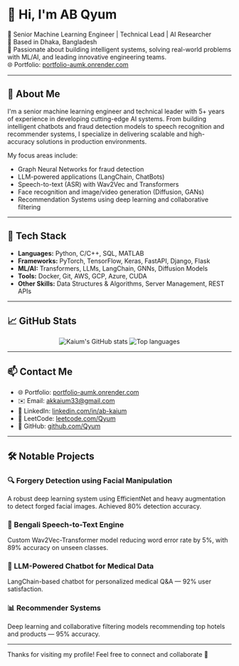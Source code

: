 # 👋 Hi, I'm AB Qyum

🎯 Senior Machine Learning Engineer | Technical Lead | AI Researcher  
📍 Based in Dhaka, Bangladesh  
🔬 Passionate about building intelligent systems, solving real-world problems with ML/AI, and leading innovative engineering teams.  
🌐 Portfolio: [portfolio-aumk.onrender.com](https://portfolio-aumk.onrender.com/)

---

## 🚀 About Me

I'm a senior machine learning engineer and technical leader with 5+ years of experience in developing cutting-edge AI systems. From building intelligent chatbots and fraud detection models to speech recognition and recommender systems, I specialize in delivering scalable and high-accuracy solutions in production environments.

My focus areas include:
- Graph Neural Networks for fraud detection
- LLM-powered applications (LangChain, ChatBots)
- Speech-to-text (ASR) with Wav2Vec and Transformers
- Face recognition and image/video generation (Diffusion, GANs)
- Recommendation Systems using deep learning and collaborative filtering

---

## 🧠 Tech Stack

- **Languages:** Python, C/C++, SQL, MATLAB  
- **Frameworks:** PyTorch, TensorFlow, Keras, FastAPI, Django, Flask  
- **ML/AI:** Transformers, LLMs, LangChain, GNNs, Diffusion Models  
- **Tools:** Docker, Git, AWS, GCP, Azure, CUDA  
- **Other Skills:** Data Structures & Algorithms, Server Management, REST APIs  

---

## 📈 GitHub Stats

<p align="center">
  <img src="https://github-readme-stats.vercel.app/api?username=Qyum&show_icons=true&theme=default" alt="Kaium's GitHub stats" />
  <img src="https://github-readme-stats.vercel.app/api/top-langs/?username=Qyum&layout=compact&theme=default" alt="Top languages" />
</p>

---

## 📫 Contact Me

- 🌐 Portfolio: [portfolio-aumk.onrender.com](https://portfolio-aumk.onrender.com)  
- ✉️ Email: [akkaium33@gmail.com](mailto:qyumdunk@gmail.com)  
- 🔗 LinkedIn: [linkedin.com/in/ab-kaium](https://www.linkedin.com/in/ab-kaium/)  
- 🧠 LeetCode: [leetcode.com/Qyum](https://leetcode.com/Qyum)  
- 🐙 GitHub: [github.com/Qyum](https://github.com/Qyum)

---

## 🛠️ Notable Projects

### 🔍 Forgery Detection using Facial Manipulation
A robust deep learning system using EfficientNet and heavy augmentation to detect forged facial images. Achieved 80% detection accuracy.

### 🧾 Bengali Speech-to-Text Engine
Custom Wav2Vec-Transformer model reducing word error rate by 5%, with 89% accuracy on unseen classes.

### 🧠 LLM-Powered Chatbot for Medical Data
LangChain-based chatbot for personalized medical Q&A — 92% user satisfaction.

### 📊 Recommender Systems
Deep learning and collaborative filtering models recommending top hotels and products — 95% accuracy.

---

Thanks for visiting my profile! Feel free to connect and collaborate 🚀
